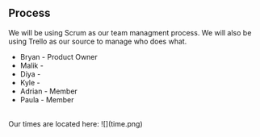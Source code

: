 ## Process
We will be using Scrum as our team managment process.
We will also be using Trello as our source to manage who does what.

- Bryan - Product Owner
- Malik - 
- Diya -
- Kyle - 
- Adrian - Member
- Paula - Member
<br>
Our times are located here: ![](time.png)
